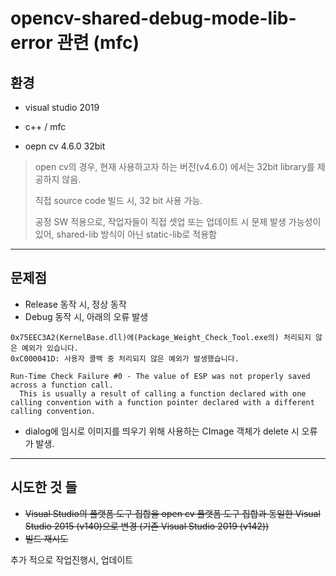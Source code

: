 # opencv-shared-debug-mode-lib-error 관련 (mfc)
 ## 환경
 
- visual studio 2019

- c++ / mfc

- oepn cv 4.6.0 32bit

> open cv의 경우, 현재 사용하고자 하는 버전(v4.6.0) 에서는 32bit library를 제공하지 않음.
>
> 직접 source code 빌드 시, 32 bit 사용 가능.
>
> 공정 SW 적용으로, 작업자들이 직접 셋업 또는 업데이트 시 문제 발생 가능성이 있어, shared-lib 방식이 아닌 static-lib로 적용함

---

## 문제점
 - Release 동작 시, 정상 동작
 - Debug 동작 시, 아래의 오류 발생
  ```
0x75EEC3A2(KernelBase.dll)에(Package_Weight_Check_Tool.exe의) 처리되지 않은 예외가 있습니다.
 0xC000041D: 사용자 콜백 중 처리되지 않은 예외가 발생했습니다.
  ```
  ```
  Run-Time Check Failure #0 - The value of ESP was not properly saved across a function call.
    This is usually a result of calling a function declared with one calling convention with a function pointer declared with a different calling convention.
  ```
-  dialog에 임시로 이미지를 띄우기 위해 사용하는 CImage 객체가 delete 시 오류가 발생.
  
  ---

## 시도한 것 들
 - ~~Visual Studio의 플랫폼 도구 집합을 open cv 플랫폼 도구 집합과 동일한 Visual Studio 2015 (v140)으로 변경 (기존 Visual Studio 2019 (v142))~~
 - ~~빌드 재시도~~
  
  추가 적으로 작업진행시, 업데이트
